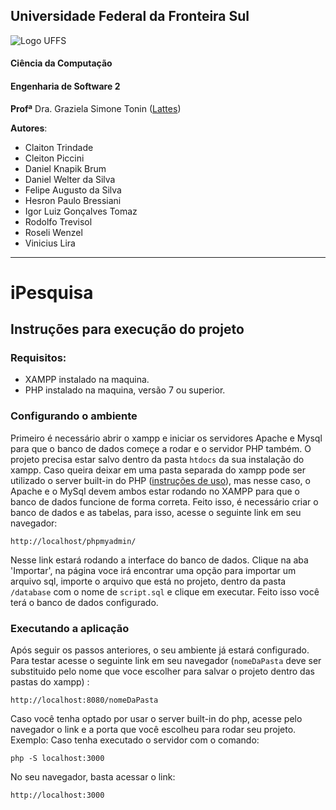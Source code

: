 ## Universidade Federal da Fronteira Sul

![Logo UFFS](https://i.ibb.co/sKC2Nsy/logo-uffs.png)

#### Ciência da Computação




#### Engenharia de Software 2

**Profª** Dra. Graziela Simone Tonin ([Lattes](http://buscatextual.cnpq.br/buscatextual/visualizacv.do?id=K4138361P7 "Lattes"))

**Autores**:
- Claiton Trindade
- Cleiton Piccini
- Daniel Knapik Brum
- Daniel Welter da Silva
- Felipe Augusto da Silva
- Hesron Paulo Bressiani
- Igor Luiz Gonçalves Tomaz
- Rodolfo Trevisol
- Roseli Wenzel
- Vinicius Lira

---

# iPesquisa

## Instruções para  execução do projeto

### Requisitos:
* XAMPP instalado na maquina.
* PHP instalado na maquina, versão 7 ou superior.

### Configurando o ambiente
Primeiro é necessário abrir o xampp e iniciar os servidores Apache e Mysql para que o banco de dados começe a rodar e o servidor PHP também. 
O projeto precisa estar salvo dentro da pasta ```htdocs``` da sua instalação do xampp. Caso queira deixar em uma pasta separada do xampp pode ser utilizado o server built-in do PHP ([instruções de uso](http://rberaldo.com.br/como-usar-o-servidor-nativo-do-php-5-4/)), mas nesse caso, o Apache e o MySql devem ambos estar rodando no XAMPP para que o banco de dados funcione de forma correta.
Feito isso, é necessário criar o banco de dados e as tabelas, para isso, acesse o seguinte link em seu navegador:
```
http://localhost/phpmyadmin/
```
Nesse link estará rodando a interface do banco de dados. 
Clique na aba 'Importar', na página voce irá encontrar uma opção para importar um arquivo sql, importe o arquivo que está no projeto, dentro da pasta ```/database``` com o nome de ```script.sql``` e clique em executar. Feito isso você terá o banco de dados configurado.

### Executando a aplicação
Após seguir os passos anteriores, o seu ambiente já estará configurado. Para testar acesse o seguinte link em seu navegador (```nomeDaPasta``` deve ser substituido pelo nome que voce escolher para salvar o projeto dentro das pastas do xampp) :
```
http://localhost:8080/nomeDaPasta
```
Caso você tenha optado por usar o server built-in do php, acesse pelo navegador o link e a porta que você escolheu para rodar seu projeto. Exemplo: Caso tenha executado o servidor com o comando:
```
php -S localhost:3000
```
No seu navegador, basta acessar o link:
```
http://localhost:3000
```
